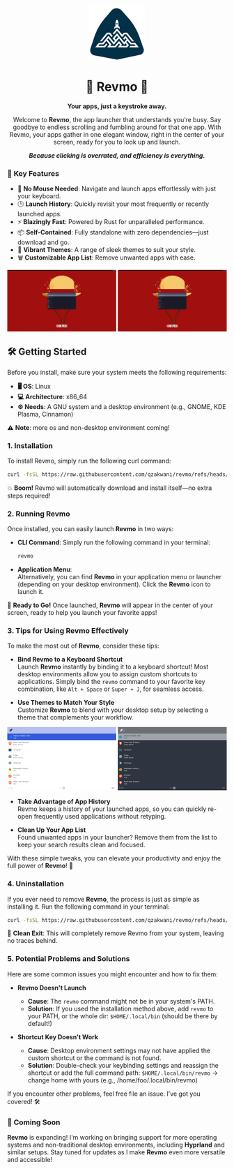 <div align="center">
  
![Revmo Logo](https://github.com/qzakwani/revmo/blob/master/resources/icon.png)

# 🚀 **Revmo** 🚀

**Your apps, just a keystroke away.**

Welcome to **Revmo**, the app launcher that understands you’re busy. Say goodbye to endless scrolling and fumbling around for that one app. With Revmo, your apps gather in one elegant window, right in the center of your screen, ready for you to look up and launch.

_**Because clicking is overrated, and efficiency is everything.**_
</div>

### 🧩 **Key Features**

- 🎯 **No Mouse Needed**: Navigate and launch apps effortlessly with just your keyboard.
- 🕒 **Launch History**: Quickly revisit your most frequently or recently launched apps.
- ⚡ **Blazingly Fast**: Powered by Rust for unparalleled performance.
- 📦 **Self-Contained**: Fully standalone with zero dependencies—just download and go.
- 🎨 **Vibrant Themes**: A range of sleek themes to suit your style.
- 🗑️ **Customizable App List**: Remove unwanted apps with ease.

<div align="center">
  <img src="https://github.com/qzakwani/revmo/blob/master/resources/app.png" alt="app" width="250">
  <img src="https://github.com/qzakwani/revmo/blob/master/resources/app_screen.png" alt="app in action" width="250">
</div>

## 🛠️ **Getting Started**

Before you install, make sure your system meets the following requirements:

- **🖥️ OS**: Linux
- **💻 Architecture**: x86_64
- **⚙️ Needs**: A GNU system and a desktop environment (e.g., GNOME, KDE Plasma, Cinnamon)

⚠️ **Note**: more os and non-desktop environment coming!

### **1. Installation**

To install Revmo, simply run the following curl command:

```sh
curl -fsSL https://raw.githubusercontent.com/qzakwani/revmo/refs/heads/master/scripts/install.sh | sh
```

💥 **Boom!** Revmo will automatically download and install itself—no extra steps required!

### **2. Running Revmo**

Once installed, you can easily launch **Revmo** in two ways:

 - **CLI Command**:
   Simply run the following command in your terminal:
   ```sh
   revmo
   ```

 - **Application Menu**:  
    Alternatively, you can find **Revmo** in your application menu or launcher (depending on your desktop environment).
   Click the **Revmo** icon to launch it.

🚀 **Ready to Go!** Once launched, **Revmo** will appear in the center of your screen, ready to help you launch your favorite apps!

### **3. Tips for Using Revmo Effectively**

To make the most out of **Revmo**, consider these tips:

- **Bind Revmo to a Keyboard Shortcut**  
  Launch **Revmo** instantly by binding it to a keyboard shortcut! Most desktop environments allow you to assign custom shortcuts to applications. Simply bind the `revmo` command to your favorite key combination, like `Alt + Space` or `Super + J`, for seamless access.

- **Use Themes to Match Your Style**  
  Customize **Revmo** to blend with your desktop setup by selecting a theme that complements your workflow.

<div align="center">
  <img src="https://github.com/qzakwani/revmo/blob/master/resources/theme1.png" alt="theme" width="250">
  <img src="https://github.com/qzakwani/revmo/blob/master/resources/theme2.png" alt="theme" width="250">
</div>

- **Take Advantage of App History**  
  Revmo keeps a history of your launched apps, so you can quickly re-open frequently used applications without retyping.

- **Clean Up Your App List**  
  Found unwanted apps in your launcher? Remove them from the list to keep your search results clean and focused.

With these simple tweaks, you can elevate your productivity and enjoy the full power of **Revmo**! 🚀

### **4. Uninstallation**

If you ever need to remove **Revmo**, the process is just as simple as installing it. Run the following command in your terminal:

```sh
curl -fsSL https://raw.githubusercontent.com/qzakwani/revmo/refs/heads/master/scripts/uninstall.sh | sh
```

🧹 **Clean Exit**: This will completely remove Revmo from your system, leaving no traces behind.

### **5. Potential Problems and Solutions**

Here are some common issues you might encounter and how to fix them:

- **Revmo Doesn't Launch**

  - **Cause**: The `revmo` command might not be in your system's PATH.
  - **Solution**: If you used the installation method above, add `revmo` to your PATH, or the whole dir: `$HOME/.local/bin` (should be there by default!)

- **Shortcut Key Doesn’t Work**
  - **Cause**: Desktop environment settings may not have applied the custom shortcut or the command is not found.
  - **Solution**: Double-check your keybinding settings and reassign the shortcut or add the full command path: `$HOME/.local/bin/revmo` -> change home with yours (e.g., /home/foo/.local/bin/revmo)

If you encounter other problems, feel free file an issue. I’ve got you covered! 🛠️

### 🌟 **Coming Soon**

**Revmo** is expanding! I'm working on bringing support for more operating systems and non-traditional desktop environments, including **Hyprland** and similar setups. Stay tuned for updates as I make **Revmo** even more versatile and accessible!
